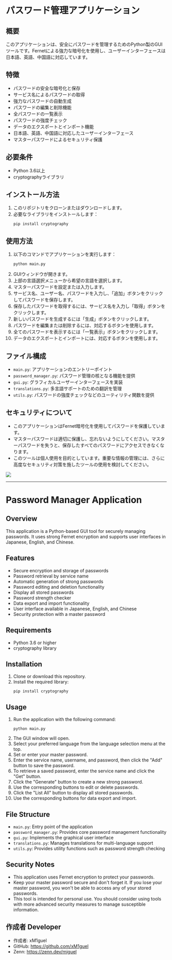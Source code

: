 # パスワード管理アプリケーション

## 概要
このアプリケーションは、安全にパスワードを管理するためのPython製のGUIツールです。Fernetによる強力な暗号化を使用し、ユーザーインターフェースは日本語、英語、中国語に対応しています。

## 特徴
- パスワードの安全な暗号化と保存
- サービス名によるパスワードの取得
- 強力なパスワードの自動生成
- パスワードの編集と削除機能
- 全パスワードの一覧表示
- パスワードの強度チェック
- データのエクスポートとインポート機能
- 日本語、英語、中国語に対応したユーザーインターフェース
- マスターパスワードによるセキュリティ保護

## 必要条件
- Python 3.6以上
- cryptographyライブラリ

## インストール方法
1. このリポジトリをクローンまたはダウンロードします。
2. 必要なライブラリをインストールします：
   ```
   pip install cryptography
   ```

## 使用方法
1. 以下のコマンドでアプリケーションを実行します：
   ```
   python main.py
   ```
2. GUIウィンドウが開きます。
3. 上部の言語選択メニューから希望の言語を選択します。
4. マスターパスワードを設定または入力します。
5. サービス名、ユーザー名、パスワードを入力し、「追加」ボタンをクリックしてパスワードを保存します。
6. 保存したパスワードを取得するには、サービス名を入力し「取得」ボタンをクリックします。
7. 新しいパスワードを生成するには「生成」ボタンをクリックします。
8. パスワードを編集または削除するには、対応するボタンを使用します。
9. 全てのパスワードを表示するには「一覧表示」ボタンをクリックします。
10. データのエクスポートとインポートには、対応するボタンを使用します。

## ファイル構成
- `main.py`: アプリケーションのエントリーポイント
- `password_manager.py`: パスワード管理の核となる機能を提供
- `gui.py`: グラフィカルユーザーインターフェースを実装
- `translations.py`: 多言語サポートのための翻訳を管理
- `utils.py`: パスワードの強度チェックなどのユーティリティ関数を提供

## セキュリティについて
- このアプリケーションはFernet暗号化を使用してパスワードを保護しています。
- マスターパスワードは適切に保護し、忘れないようにしてください。マスターパスワードを失うと、保存したすべてのパスワードにアクセスできなくなります。
- このツールは個人使用を目的としています。重要な情報の管理には、さらに高度なセキュリティ対策を施したツールの使用を検討してください。

<img src="https://github.com/xM1guel/Password-Manager/blob/main/image.png" wigth="40" hight="20">

---

# Password Manager Application

## Overview
This application is a Python-based GUI tool for securely managing passwords. It uses strong Fernet encryption and supports user interfaces in Japanese, English, and Chinese.

## Features
- Secure encryption and storage of passwords
- Password retrieval by service name
- Automatic generation of strong passwords
- Password editing and deletion functionality
- Display all stored passwords
- Password strength checker
- Data export and import functionality
- User interface available in Japanese, English, and Chinese
- Security protection with a master password

## Requirements
- Python 3.6 or higher
- cryptography library

## Installation
1. Clone or download this repository.
2. Install the required library:
   ```
   pip install cryptography
   ```

## Usage
1. Run the application with the following command:
   ```
   python main.py
   ```
2. The GUI window will open.
3. Select your preferred language from the language selection menu at the top.
4. Set or enter your master password.
5. Enter the service name, username, and password, then click the "Add" button to save the password.
6. To retrieve a saved password, enter the service name and click the "Get" button.
7. Click the "Generate" button to create a new strong password.
8. Use the corresponding buttons to edit or delete passwords.
9. Click the "List All" button to display all stored passwords.
10. Use the corresponding buttons for data export and import.

## File Structure
- `main.py`: Entry point of the application
- `password_manager.py`: Provides core password management functionality
- `gui.py`: Implements the graphical user interface
- `translations.py`: Manages translations for multi-language support
- `utils.py`: Provides utility functions such as password strength checking

## Security Notes
- This application uses Fernet encryption to protect your passwords.
- Keep your master password secure and don't forget it. If you lose your master password, you won't be able to access any of your stored passwords.
- This tool is intended for personal use. You should consider using tools with more advanced security measures to manage susceptible information.


## **作成者 Developer**

- 作成者: xM1guel
- GitHub: https://github.com/xM1guel
- Zenn: https://zenn.dev/miguel
